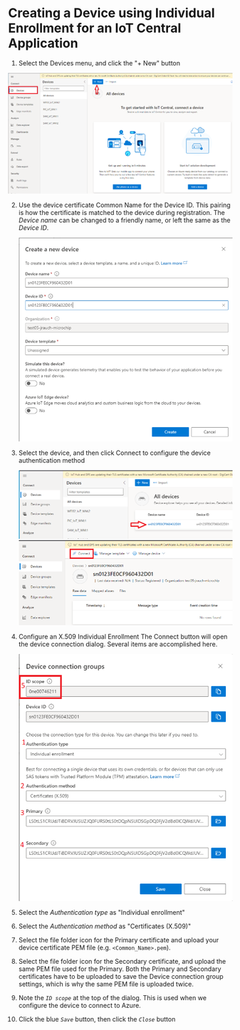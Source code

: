 # Creating a Device using Individual Enrollment for an IoT Central Application

1. Select the Devices menu, and click the "+ New" button
<img src="./media/CreateNewDeviceButton.png" alt="A screenshot of a new Device button" />

2. Use the device certificate Common Name for the Device ID. This pairing is how the certificate is matched to the device during registration. The *Device name* can be changed to a friendly name, or left the same as the *Device ID*.

    <img src="./media/CreateNewDevice.png" alt="A screenshot of a new Device Dialog" width = 550/>

3. Select the device, and then click Connect to configure the device authentication method

    <img src="./media/SelectDevice.png" alt="A screenshot device selection" width = 700/>
    <img src="./media/ConnectButton.png" alt="A screenshot Connect Button" width = 600/>

4. Configure an X.509 Individual Enrollment
The Connect button will open the device connection dialog.  Several items are accomplished here.

    <img src="./media/DeviceConnectionDialog.png" alt="A screenshot Connect Button" width = 600/>

5. Select the *Authentication type* as "Individual enrollment"

6. Select the *Authentication method* as "Certificates (X.509)"

7. Select the file folder icon for the Primary certificate and upload your device certificate PEM file  (e.g. `<Common_Name>.pem`).

8. Select the file folder icon for the Secondary certificate, and upload the same PEM file used for the Primary. Both the Primary and Secondary certificates have to be uploaded to save the Device connection group settings, which is why the same PEM file is uploaded twice.

9. Note the *`ID scope`* at the top of the dialog.  This is used when we configure the device to connect to Azure.

10. Click the blue *`Save`* button, then click the *`Close`* button